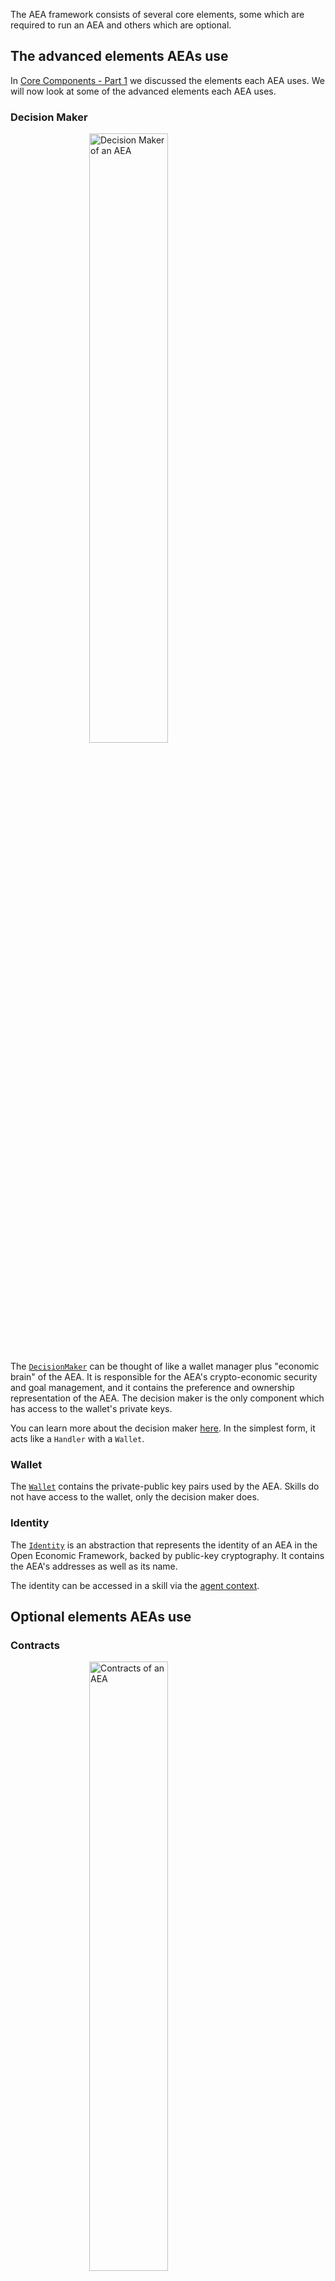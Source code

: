 The AEA framework consists of several core elements, some which are required to run an AEA and others which are optional.

## The advanced elements AEAs use

In <a href="../core-components-1">Core Components - Part 1</a> we discussed the elements each AEA uses. We will now look at some of the advanced elements each AEA uses.

### Decision Maker

<img src="../assets/decision-maker.png" alt="Decision Maker of an AEA" class="center" style="display: block; margin-left: auto; margin-right: auto;width:50%;">

The <a href="../api/decision_maker/base#decisionmaker-objects">`DecisionMaker`</a> can be thought of like a wallet manager plus "economic brain" of the AEA. It is responsible for the AEA's crypto-economic security and goal management, and it contains the preference and ownership representation of the AEA. The decision maker is the only component which has access to the wallet's private keys.

You can learn more about the decision maker <a href="../decision-maker">here</a>. In the simplest form, it acts like a `Handler` with a `Wallet`.

### Wallet

The <a href="../api/crypto/wallet#wallet-objects">`Wallet`</a> contains the private-public key pairs used by the AEA. Skills do not have access to the wallet, only the decision maker does.

### Identity

The <a href="../api/identity/base#identity-objects">`Identity`</a> is an abstraction that represents the identity of an AEA in the Open Economic Framework, backed by public-key cryptography. It contains the AEA's addresses as well as its name.

The identity can be accessed in a skill via the <a href="../api/context/base#agentcontext-objects">agent context</a>.

## Optional elements AEAs use

### Contracts

<img src="../assets/contracts.png" alt="Contracts of an AEA" class="center" style="display: block; margin-left: auto; margin-right: auto;width:50%;">

<a href="../api/contracts/base#contract-objects">`Contracts`</a> wrap smart contracts for third-party decentralized ledgers. In particular, they provide wrappers around the API or ABI of a smart contract. They expose an API to abstract implementation specifics of the ABI from the skills.

Contracts usually contain the logic to create contract transactions.

Contracts can be added as packages. For more details on contracts also read the contract guide <a href="../contract">here</a>.

## Putting it together

Taken together, the core components from this section and the <a href="../core-components-1">first part</a> provide the following simplified illustration of an AEA:

<img src="../assets/simplified-aea.png" alt="Simplified illustration of an AEA" class="center" style="display: block; margin-left: auto; margin-right: auto;width:100%;">

## Next steps

### Recommended

We recommend you continue with the next step in the 'Getting Started' series:

- <a href="../generic-skills-step-by-step/">Trade between two AEAs</a>

### Relevant deep-dives

Understanding the decision maker is vital to developing a goal oriented and crypto-economically safe AEA. You can learn more about the decision maker in the following section:

- <a href="../decision-maker">Decision Maker</a>


Understanding contracts is important when developing AEAs that make commitments or use smart contracts for other aims. You can learn more about the contracts agents use in the following section:

- <a href="../contract">Contracts</a>


<br />

